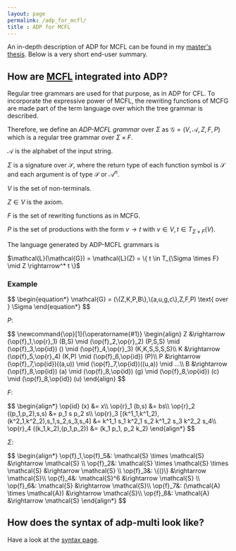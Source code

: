```yaml
---
layout: page
permalink: /adp_for_mcfl/
title : ADP for MCFL
---
```


An in-depth description of ADP for MCFL can be found in my [master's thesis](https://github.com/adp-multi/thesis/releases). Below is a very short end-user summary.

## How are [MCFL](/mcfl) integrated into ADP?

Regular tree grammars are used for that purpose, as in ADP for CFL. To incorporate the expressive power of MCFL, the rewriting functions of MCFG are made part of the term language over which the tree grammar is described.

Therefore, we define an *ADP-MCFL grammar* over $\Sigma$ as $\mathcal{G} = (V,\mathcal{A},Z,F,P)$ which is a regular tree grammar over $\Sigma \times F$. 

$\mathcal{A}$ is the alphabet of the input string.

$\Sigma$ is a signature over $\mathcal{S}$, where the return type of each function symbol is $\mathcal{S}$ and each argument is of type $\mathcal{S}$ or $\mathcal{A}^n$.

$V$ is the set of non-terminals.

$Z \in V$ is the axiom.

$F$ is the set of rewriting functions as in MCFG.

$P$ is the set of productions with the form $v \rightarrow t$ with $v \in V, t \in T_{\Sigma \times F}(V)$.

The language generated by ADP-MCFL grammars is 

<div>$\mathcal{L}(\mathcal{G}) = \mathcal{L}(Z) = \{ t \in T_{\Sigma \times F} \mid Z \rightarrow^* t \}$</div>

### Example

<div>$$
\begin{equation*}
	\mathcal{G} = (\{Z,K,P,B\},\{a,u,g,c\},Z,F,P) \text{ over } \Sigma
\end{equation*}
$$</div>

$P:$

<div>$$
\newcommand{\op}[1]{\operatorname{#1}}
\begin{align}
	Z &\rightarrow (\op{f}_1,\op{r}_1) (B,S)
			\mid (\op{f}_2,\op{r}_2) (P,S,S)
			\mid (\op{f}_3,\op{id}) ()
			\mid (\op{f}_4,\op{r}_3) (K,K,S,S,S,S)\\
	K &\rightarrow (\op{f}_5,\op{r}_4) (K,P) \mid (\op{f}_6,\op{id}) (P)\\
	P &\rightarrow 
		(\op{f}_7,\op{id})((a,u)) \mid
		(\op{f}_7,\op{id})((u,a)) \mid
		...\\
	B &\rightarrow 
		(\op{f}_8,\op{id}) (a) \mid
		(\op{f}_8,\op{id}) (g) \mid
		(\op{f}_8,\op{id}) (c) \mid
		(\op{f}_8,\op{id}) (u)
\end{align}
$$</div>

$F:$
	
<div>$$
	\begin{align*}
		\op{id} (x) &= x\\
		\op{r}_1 (b,s) &= bs\\
		\op{r}_2 ((p_1,p_2),s,s) &= p_1 s p_2 s\\
		\op{r}_3 [(k^1_1,k^1_2),(k^2_1,k^2_2),s_1,s_2,s_3,s_4] &= k^1_1 s_1 k^2_1 s_2 k^1_2 s_3 k^2_2 s_4\\
		\op{r}_4 ((k_1,k_2),(p_1,p_2)) &= (k_1 p_1, p_2 k_2)					
	\end{align*}
$$</div>

$\Sigma:$
			
<div>$$			
	\begin{align*}
		\op{f}_1,\op{f}_5&: \mathcal{S} \times \mathcal{S} &\rightarrow \mathcal{S} \\
		\op{f}_2&: \mathcal{S} \times \mathcal{S} \times \mathcal{S} &\rightarrow \mathcal{S} \\
		\op{f}_3&: \{()\} &\rightarrow \mathcal{S}\\
		\op{f}_4&: \mathcal{S}^6 &\rightarrow \mathcal{S} \\
		\op{f}_6&: \mathcal{S} &\rightarrow \mathcal{S}\\
		\op{f}_7&: (\mathcal{A} \times \mathcal{A}) &\rightarrow \mathcal{S}\\
		\op{f}_8&: \mathcal{A} &\rightarrow \mathcal{S}
	\end{align*}
$$</div>

## How does the syntax of adp-multi look like?

Have a look at the [syntax page](/syntax).